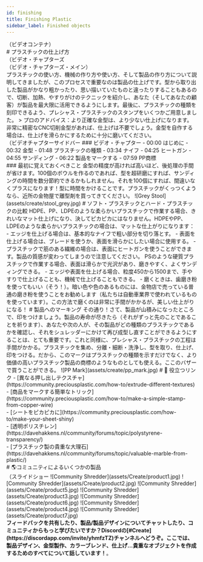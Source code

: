 ```yaml
--- 
id: finishing 
title: Finishing Plastic 
sidebar_label: Finished objects 
--- 
```

<div class="videocontainer">（ビデオコンテナ）</div 
  <iframe width="800" height="400" src="https://www.youtube.com/embed/JwdlLelQWws" frameborder="0" allow="accelerometer; autoplay; encrypted-media; gyroscope; picture-in-picture" allowfullscreen></iframe> 
</div> 
<style> 
:root { 
  --highlight: #ffe084; 
  --links: rgb(131, 206, 235); 
  --hover: rgb(131, 206, 235); 
} 
</style> 
# プラスチックの仕上げ方 
<div class="videoChapters">（ビデオ・チャプターズ 
<div class="videoChaptersMain">（ビデオ・チャプターズ・メイン）</div>
プラスチックの使い方、機械の作り方や使い方、そして製品の作り方について説明してきましたが、このプロセスで重要なのは製品の仕上げです。型から取り出した製品がかなり粗かったり、思い描いていたものと違ったりすることもあるので、切断、加熱、やすりがけのテクニックを紹介し、あなた（そしてあなたの顧客）が製品を最大限に活用できるようにします。最後に、プラスチックの種類を刻印できるよう、プレシャス・プラスチックのスタンプをいくつかご用意しました。 
> プロのアドバイス：より正確な金型は、より少ない仕上げになります。非常に精密なCNC切削金型があれば、仕上げは不要でしょう。金型を自作する場合は、仕上げを滑らかにするために十分に磨いてください。 
</div> 
<div class="videoChaptersSidebar">（ビデオチャプターサイドバー 
### ビデオ・チャプター 
- 00:00 はじめに 
- 00:32 金型 
- 01:48 プラスチックの種類 
- 03:34 ナイフ 
- 04:25 ヒートガン 
- 04:55 サンディング 
- 06:22 製品をマークする 
- 07:59 PP商標 
</div> 
</div> 
### 最初に覚えておくべきこと 
金型の精度が高ければ高いほど、後処理の手間が省けます。100個のボウルを作るのであれば、型を超研磨にすれば、サンディングの時間を数分節約できるかもしれません。それを100個にすれば、間違いなくプラスになります！型に時間をかけることです。プラスチックがくっつくようなら、近所の金物屋で離型剤を買ってきてください。 
![Grey Stool](assets/create/stool_grey.jpg) 
# ソフト・プラスチックとハード・プラスチックの比較 
HDPE、PP、LDPEのような柔らかいプラスチックで作業する場合、きれいなマット仕上げになり、決してピカピカにはなりません。HDPEやPP、LDPEのような柔らかいプラスチックの場合は、マットな仕上がりになります： 
- エッジを仕上げる場合は、基本的なナイフで粗い部分を切り落とす。 
- 表面を仕上げる場合は、ブレードを使うか、表面を滑らかにしたい場合に使用する。 
- プラスチックで筋のある繊維の場合は、表面にヒートガンを使うことができます。製品の質感が変わってしまうので注意してください。 
PSのような硬質プラスチックで作業する場合、表面は滑らかで光沢があり、磨きやすく、よくサンディングできる。 
- エッジや表面を仕上げる場合、粒度450から1500まで、手やすりで仕上げることも、機械で仕上げることもできる。 
- 磨くときは、歯磨き粉を使ってもいい（そう！）。暗い色や色のあるものには、金物店で売っている普通の磨き粉を使うことをお勧めします（私たちは自動車業界で使われているものを使っています）。この方法で磨くのは非常に手間がかかるが、美しい仕上がりになる！ 
# 製品へのマーキング 
その通り！さて、製品が山積みになったところで、印をつけましょう。製品の寿命が尽きたら（それがずっと先のことであることを祈ります）、あなたや次の人が、その製品がどの種類のプラスチックであるかを確認し、それをシュレッダーにかけて再び成型し直すことができるようにすることは、とても重要です。これと同様に、プレシャス・プラスチックの工程は手間がかかる。プラスチックを集め、分離・細断・洗浄し、型を取り、仕上げ、印をつける。だから、このマークはプラスチックの種類を示すだけでなく、より価値の高いプラスチック製品の商標のようなものとしても使える。ここのバザーで買うことができる。 
![PP Mark](assets/create/pp_mark.jpg) 
# 🙌 役立つリンク 
- [異なる押し出しテクスチャ](https://community.preciousplastic.com/how-to/extrude-different-textures)<br> 
- [商品をマークする簡単なトリック](https://community.preciousplastic.com/how-to/make-a-simple-stamp-from-copper-wire)<br> 
- [シートをピカピカに](https://community.preciousplastic.com/how-to/make-your-sheet-shiny)<br> 
- [透明ポリスチレン](https://davehakkens.nl/community/forums/topic/polystyrene-transparency/)<br> 
- [プラスチック製の貴重な大理石](https://davehakkens.nl/community/forums/topic/valuable-marble-from-plastic/)<br> 
# 🌎コミュニティによるいくつかの製品 
<div class="j-slideshow">（スライドショー 
![Community Shredder](assets/Create/product1.jpg) 
![Community Shredder](assets/Create/product2.jpg) 
![Community Shredder](assets/Create/product5.jpg) 
![Community Shredder](assets/Create/product3.jpg) 
![Community Shredder](assets/Create/product6.jpg) 
![Community Shredder](assets/Create/product4.jpg) 
![Community Shredder](assets/Create/product7.jpg) 
</div> 
<b>フィードバックを共有したり、製品/製品デザインについてチャットしたり、コミュニティからもっと学びたいですか？Discordの[#Create](https://discordapp.com/invite/yhmfzTZ)チャンネルへどうぞ。ここでは、製品デザイン、金型製作、カラーブレンド、仕上げ...貴重なオブジェクトを作成するためのすべてについて話しています！</b>。 
